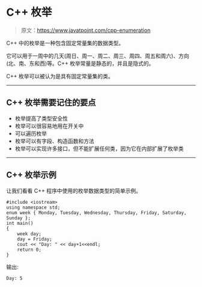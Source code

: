 # C++ 枚举

> 原文：<https://www.javatpoint.com/cpp-enumeration>

C++ 中的枚举是一种包含固定常量集的数据类型。

它可以用于一周中的几天(周日、周一、周二、周三、周四、周五和周六)、方向(北、南、东和西)等。C++ 枚举常量是静态的，并且是隐式的。

C++ 枚举可以被认为是具有固定常量集的类。

* * *

## C++ 枚举需要记住的要点

*   枚举提高了类型安全性
*   枚举可以很容易地用在开关中
*   可以遍历枚举
*   枚举可以有字段、构造函数和方法
*   枚举可以实现许多接口，但不能扩展任何类，因为它在内部扩展了枚举类

* * *

## C++ 枚举示例

让我们看看 C++ 程序中使用的枚举数据类型的简单示例。

```
#include <iostream>
using namespace std;
enum week { Monday, Tuesday, Wednesday, Thursday, Friday, Saturday, Sunday };
int main()
{
    week day;
    day = Friday;
    cout << "Day: " << day+1<<endl;
    return 0;
}	

```

输出:

```
Day: 5

```